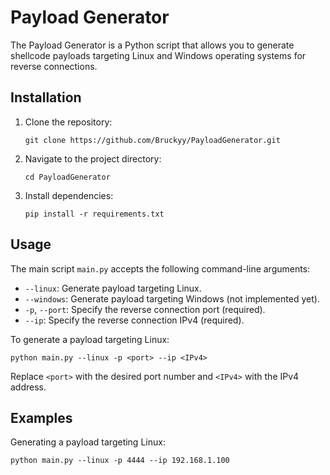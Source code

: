 # Payload Generator

The Payload Generator is a Python script that allows you to generate shellcode payloads targeting Linux and Windows operating systems for reverse connections.

## Installation

1. Clone the repository:

    ```
    git clone https://github.com/Bruckyy/PayloadGenerator.git
    ```

2. Navigate to the project directory:

    ```
    cd PayloadGenerator
    ```

3. Install dependencies:

    ```
    pip install -r requirements.txt
    ```

## Usage

The main script `main.py` accepts the following command-line arguments:

- `--linux`: Generate payload targeting Linux.
- `--windows`: Generate payload targeting Windows (not implemented yet).
- `-p`, `--port`: Specify the reverse connection port (required).
- `--ip`: Specify the reverse connection IPv4 (required).

To generate a payload targeting Linux:

```
python main.py --linux -p <port> --ip <IPv4>
```

Replace `<port>` with the desired port number and `<IPv4>` with the IPv4 address.

## Examples

Generating a payload targeting Linux:

```
python main.py --linux -p 4444 --ip 192.168.1.100
```
